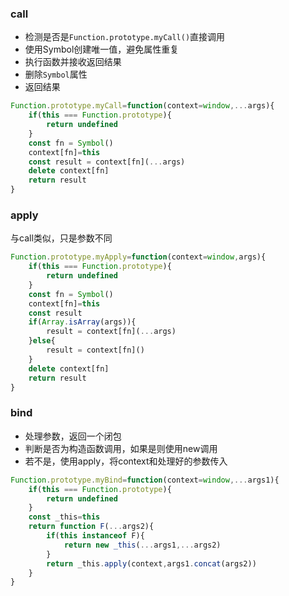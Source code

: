 ### call
- 检测是否是`Function.prototype.myCall()`直接调用
- 使用Symbol创建唯一值，避免属性重复
- 执行函数并接收返回结果
- 删除`Symbol`属性
- 返回结果
```js
Function.prototype.myCall=function(context=window,...args){
    if(this === Function.prototype){
        return undefined
    }
    const fn = Symbol()
    context[fn]=this
    const result = context[fn](...args)
    delete context[fn]
    return result
}
```
### apply
与call类似，只是参数不同
```js
Function.prototype.myApply=function(context=window,args){
    if(this === Function.prototype){
        return undefined
    }
    const fn = Symbol()
    context[fn]=this
    const result
    if(Array.isArray(args)){
        result = context[fn](...args)
    }else{
        result = context[fn]()
    }
    delete context[fn]
    return result
}
```
### bind
- 处理参数，返回一个闭包
- 判断是否为构造函数调用，如果是则使用new调用
- 若不是，使用apply，将context和处理好的参数传入
```js
Function.prototype.myBind=function(context=window,...args1){
    if(this === Function.prototype){
        return undefined
    }
    const _this=this
    return function F(...args2){
        if(this instanceof F){
            return new _this(...args1,...args2)
        }
        return _this.apply(context,args1.concat(args2))
    }
}
```
